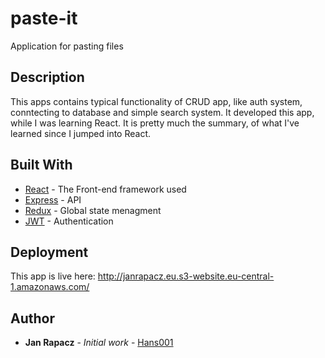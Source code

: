 # paste-it
Application for pasting files

## Description
This apps contains typical functionality of CRUD app, like auth system, conntecting to database and simple search system.
It developed this app, while I was learning React. It is pretty much the summary, of what I've learned since I jumped into React.

## Built With

* [React](https://reactjs.org/) - The Front-end framework used
* [Express](https://expressjs.com/) - API
* [Redux](https://redux.js.org/) - Global state menagment
* [JWT](https://jwt.io/) - Authentication

## Deployment
This app is live here:
http://janrapacz.eu.s3-website.eu-central-1.amazonaws.com/


## Author

* **Jan Rapacz** - *Initial work* - [Hans001](https://github.com/Haans001)



